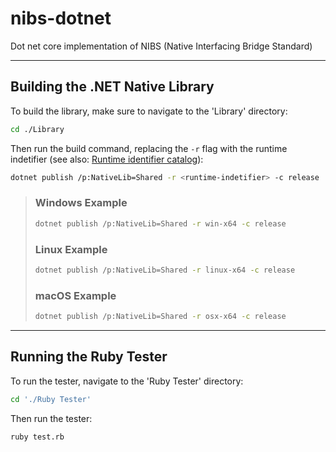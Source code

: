  # nibs-dotnet #
Dot net core implementation of NIBS (Native Interfacing Bridge Standard)

----
## Building the .NET Native Library ##
To build the library, make sure to navigate to the 'Library' directory:
``` bash
cd ./Library
```
Then run the build command, replacing the `-r` flag with the runtime indetifier (see also: [Runtime identifier catalog](https://docs.microsoft.com/en-us/dotnet/core/rid-catalog)):
``` bash
dotnet publish /p:NativeLib=Shared -r <runtime-indetifier> -c release
```

> ### Windows Example ###
> ``` bash
> dotnet publish /p:NativeLib=Shared -r win-x64 -c release
> ```
>
> ### Linux Example ###
> ``` bash
> dotnet publish /p:NativeLib=Shared -r linux-x64 -c release
> ```
>
> ### macOS Example ###
> ``` bash
> dotnet publish /p:NativeLib=Shared -r osx-x64 -c release
> ```

----
## Running the Ruby Tester ##
To run the tester, navigate to the 'Ruby Tester' directory:
``` bash
cd './Ruby Tester'
```
Then run the tester:
``` bash
ruby test.rb
```
